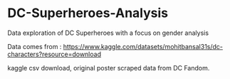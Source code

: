 # DC-Superheroes-Analysis
Data exploration of DC Superheroes with a focus on gender analysis

Data comes from : https://www.kaggle.com/datasets/mohitbansal31s/dc-characters?resource=download

kaggle csv download, original poster scraped data from DC Fandom.
